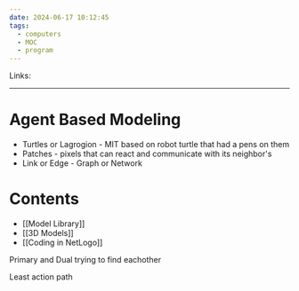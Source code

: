 ```yaml
---
date: 2024-06-17 10:12:45
tags:
  - computers
  - MOC
  - program
---
```

Links: 
___
#  Agent Based Modeling
- Turtles or Lagrogion - MIT based on robot turtle that had a pens on them
- Patches - pixels that can react and communicate with its neighbor's
- Link or Edge - Graph or Network

# Contents
- [[Model Library]]
- [[3D Models]]
- [[Coding in NetLogo]]

Primary and Dual trying to find eachother

Least action path
